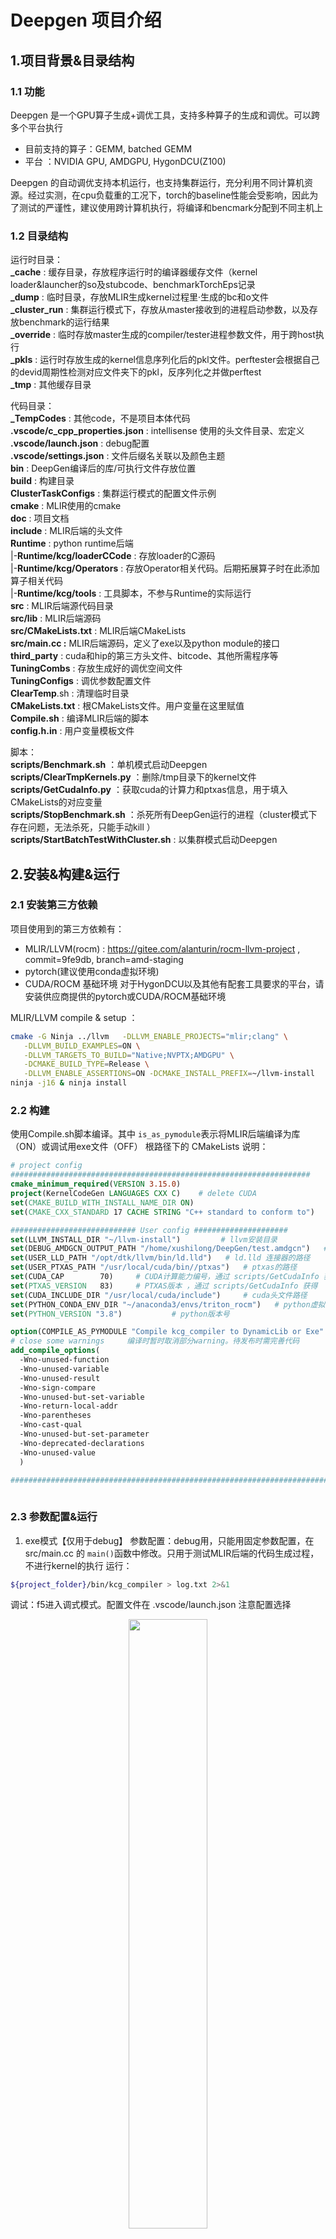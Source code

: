 # Deepgen 项目介绍

## 1.项目背景&目录结构

### 1.1 功能

Deepgen 是一个GPU算子生成+调优工具，支持多种算子的生成和调优。可以跨多个平台执行

- 目前支持的算子：GEMM, batched GEMM
- 平台 ：NVIDIA GPU, AMDGPU, HygonDCU(Z100)

Deepgen 的自动调优支持本机运行，也支持集群运行，充分利用不同计算机资源。经过实测，在cpu负载重的工况下，torch的baseline性能会受影响，因此为了测试的严谨性，建议使用跨计算机执行，将编译和bencmark分配到不同主机上

### 1.2 目录结构

运行时目录：   
**_cache** : 缓存目录，存放程序运行时的编译器缓存文件（kernel loader&launcher的so及stubcode、benchmarkTorchEps记录   
**_dump** : 临时目录，存放MLIR生成kernel过程里·生成的bc和o文件   
**_cluster_run** : 集群运行模式下，存放从master接收到的进程启动参数，以及存放benchmark的运行结果   
**_override** : 临时存放master生成的compiler/tester进程参数文件，用于跨host执行   
**_pkls** : 运行时存放生成的kernel信息序列化后的pkl文件。perftester会根据自己的devid周期性检测对应文件夹下的pkl，反序列化之并做perftest   
**_tmp** : 其他缓存目录   

代码目录：   
**_TempCodes** : 其他code，不是项目本体代码    
**.vscode/c_cpp_properties.json** : intellisense 使用的头文件目录、宏定义    
**.vscode/launch.json** : debug配置    
**.vscode/settings.json** : 文件后缀名关联以及颜色主题    
**bin** : DeepGen编译后的库/可执行文件存放位置    
**build** : 构建目录    
**ClusterTaskConfigs** : 集群运行模式的配置文件示例    
**cmake** : MLIR使用的cmake    
**doc** : 项目文档    
**include** : MLIR后端的头文件    
**Runtime** : python runtime后端    
    |-**Runtime/kcg/loaderCCode** : 存放loader的C源码    
    |-**Runtime/kcg/Operators** : 存放Operator相关代码。后期拓展算子时在此添加算子相关代码    
    |-**Runtime/kcg/tools** : 工具脚本，不参与Runtime的实际运行    
**src** : MLIR后端源代码目录    
**src/lib** : MLIR后端源码    
**src/CMakeLists.txt** : MLIR后端CMakeLists    
**src/main.cc :** MLIR后端源码，定义了exe以及python module的接口    
**third_party** : cuda和hip的第三方头文件、bitcode、其他所需程序等    
**TuningCombs** : 存放生成好的调优空间文件    
**TuningConfigs** : 调优参数配置文件    
**ClearTemp**.sh : 清理临时目录    
**CMakeLists.txt** : 根CMakeLists文件。用户变量在这里赋值    
**Compile.sh** : 编译MLIR后端的脚本    
**config.h.in** : 用户变量模板文件    

脚本：    
**scripts/Benchmark.sh** ：单机模式启动Deepgen    
**scripts/ClearTmpKernels.py** ：删除/tmp目录下的kernel文件    
**scripts/GetCudaInfo.py** ：获取cuda的计算力和ptxas信息，用于填入CMakeLists的对应变量    
**scripts/StopBenchmark.sh** ：杀死所有DeepGen运行的进程（cluster模式下存在问题，无法杀死，只能手动kill ）    
**scripts/StartBatchTestWithCluster.sh** : 以集群模式启动Deepgen    

## 2.安装&构建&运行

### 2.1 安装第三方依赖

项目使用到的第三方依赖有：

- MLIR/LLVM(rocm) : https://gitee.com/alanturin/rocm-llvm-project , commit=9fe9db, branch=amd-staging
- pytorch(建议使用conda虚拟环境)
- CUDA/ROCM 基础环境
  对于HygonDCU以及其他有配套工具要求的平台，请安装供应商提供的pytorch或CUDA/ROCM基础环境

MLIR/LLVM compile & setup ：

```sh
cmake -G Ninja ../llvm   -DLLVM_ENABLE_PROJECTS="mlir;clang" \
   -DLLVM_BUILD_EXAMPLES=ON \
   -DLLVM_TARGETS_TO_BUILD="Native;NVPTX;AMDGPU" \
   -DCMAKE_BUILD_TYPE=Release \
   -DLLVM_ENABLE_ASSERTIONS=ON -DCMAKE_INSTALL_PREFIX=~/llvm-install
ninja -j16 & ninja install
```

### 2.2 构建

使用Compile.sh脚本编译。其中 `is_as_pymodule`表示将MLIR后端编译为库（ON）或调试用exe文件（OFF）
根路径下的 CMakeLists 说明：

```cmake
# project config
###################################################################
cmake_minimum_required(VERSION 3.15.0)
project(KernelCodeGen LANGUAGES CXX C)    # delete CUDA
set(CMAKE_BUILD_WITH_INSTALL_NAME_DIR ON)
set(CMAKE_CXX_STANDARD 17 CACHE STRING "C++ standard to conform to")    # 默认使用c++17

############################ User config #####################
set(LLVM_INSTALL_DIR "~/llvm-install")         # llvm安装目录
set(DEBUG_AMDGCN_OUTPUT_PATH "/home/xushilong/DeepGen/test.amdgcn")   # 调试用输出amdgcn的路径
set(USER_LLD_PATH "/opt/dtk/llvm/bin/ld.lld")   # ld.lld 连接器的路径
set(USER_PTXAS_PATH "/usr/local/cuda/bin//ptxas")   # ptxas的路径
set(CUDA_CAP        70)     # CUDA计算能力编号，通过 scripts/GetCudaInfo 获得
set(PTXAS_VERSION   83)     # PTXAS版本 ，通过 scripts/GetCudaInfo 获得
set(CUDA_INCLUDE_DIR "/usr/local/cuda/include")     # cuda头文件路径
set(PYTHON_CONDA_ENV_DIR "~/anaconda3/envs/triton_rocm")   # python虚拟环境路径
set(PYTHON_VERSION "3.8")           # python版本号

option(COMPILE_AS_PYMODULE "Compile kcg_compiler to DynamicLib or Exe" ON)  # 是否将DeegGen编译为so/exe（exe为debug用，发布版本中取消）
# close some warnings     编译时暂时取消部分warning。待发布时需完善代码
add_compile_options(
  -Wno-unused-function
  -Wno-unused-variable
  -Wno-unused-result
  -Wno-sign-compare
  -Wno-unused-but-set-variable
  -Wno-return-local-addr
  -Wno-parentheses
  -Wno-cast-qual
  -Wno-unused-but-set-parameter
  -Wno-deprecated-declarations
  -Wno-unused-value
  )

##########################################################################
  
```

### 2.3 参数配置&运行

1. exe模式【仅用于debug】
   参数配置：debug用，只能用固定参数配置，在 src/main.cc 的 `main()`函数中修改。只用于测试MLIR后端的代码生成过程，不进行kernel的执行
   运行：

```sh
${project_folder}/bin/kcg_compiler > log.txt 2>&1
```

调试：f5进入调式模式。配置文件在 .vscode/launch.json 注意配置选择

<p align = 'center'>
<img src="./doc/image.png" width=50%>
</p>

2. lib模式

启动脚本为 ${project_dir}/scripts/Benchmark.sh
其调用 Runtime/kcg/deepGenMain.py ,开启进程池处理编译和测试任务。可以将该进程设置为会话分离的（nohup），即ssh链接断开后也不会停止，用于长时间跑测试
需要查看总体运行时间，执行 ：

```shell
ps -eo pid,etime,cmd | grep testGetKernels
```

## 3. 使用说明

### 3.1 运行机制

1. DeepGen首先读取用户的调优参数文件，生成并剪枝调优空间，存储到json文件。如果检测到调优空间json已存在，则跳过这步
2. 随后DeepGen根据参数空间json开始编译和benchmark。编译的进程池大小由用户决定。benchmark过程由守护进程（ perfmonitor ）和 工作进程（perftester）构成。perftester 执行测试，并将结果存入 `perfPAth` 为前缀指定的json中。
   perfmonitor 检测到 perftester 意外退出时，会重启perftester进程. perftester会根据用户输入的 `perfPAth` 路径重新读取历史最佳纪录，继续统计并benchmark，直到正常结束
3. 注意：对于大部分GPU设备，其存在自动调节时钟频率的功能，在负载情况不同时时钟频率也不同。这可能使最终性能的测定不准确，因此需要锁定频率后再测试：对于nvidia：

   ```shell
   # 以设置7号卡的频率举例 (-i 7即可)
   sudo nvidia-smi -pm 1 -i 7  # 设置persistence mode, 防止驱动卸载后设置失效
   nvidia-smi -q -d CLOCK # 查看当前时钟状态
   nvidia-smi -q -d SUPPORTED_CLOCKS # 查看可用频率
   sudo nvidia-smi -lgc 1410,1410 -i 7  # 锁定上下限
   nvidia-smi -q -d CLOCK # 再次查看当前时钟状态
   ```

   对于amdgpu：

   ```shell
   cat /sys/class/drm/card0/device/pp_dpm_sclk  # 查看核心频率级别
   cat /sys/class/drm/card0/device/pp_dpm_mclk  # 查看显存频率级别
   echo "manual" | sudo tee /sys/class/drm/card0/device/power_dpm_force_performance_level # /sys/class/drm下gpu卡不一定叫card0，可能叫renderXXX之类的。根据需要自己改。下述同理
   # set clock level
   echo "4" | sudo tee /sys/class/drm/card0/device/pp_dpm_sclk
   echo "2" | sudo tee /sys/class/drm/card0/device/pp_dpm_mclk
   # 如果想撤销修改
   echo "auto" | sudo tee /sys/class/drm/card0/device/power_dpm_force_performance_level

   ```
4. 特殊支持：考虑到服务器之间的负载情况不同，GPU较为空闲的服务器上的CPU占用率可能很高。当本地运行DeepGen的编译+benchmark时，CPU高占用往往会限制编译速度，增加测试耗时
   为解决该问题，DeepGen支持***集群运行模式***。可选定两台或多台服务器，分别用于kernel编译和benchmark。注意，集群内的host上必须部署有能够编译所需的kernel的工具链（nvcc、cuda、rocm环境等）。集群运行模式的具体使用方法，详见 3.4

### 3.2 脚本参数说明

Benchmark.sh

```shell
#! /bin/bash
startParamfile=$1
temp=$(dirname "$0")
cd ${temp}/..
mydir=`pwd`
echo $mydir ; cd ${mydir} 
# sh Compile.sh
source ~/anaconda3/etc/profile.d/conda.sh ; conda activate py310  # 注意，此处 py310 为deepGen运行所需的conda虚拟环境名字。根据主机不同填入对应的环境名
export PYTHONPATH=${mydir}/Runtime
cd ${mydir}/Runtime/kcg
echo nvcc_path=`which nvcc`
# 启动指令1 ：使用Benchmark脚本参数启动，会话进程分离，用于长期执行
nohup python deepGenMain.py $startParamfile > ${startParamfile}_out.log 2>&1 & 



```

deepGenMain.py ：参数含义见代码注释

### 3.3 工具脚本说明

Runtime/kcg/tools/SavePerflogAsTuningSpace.py ： 将Runtime生产的 `${perfPAth}_cardX.json` (记录最佳topK的config)转化为调优空间，以便后期再单独测试（避免大批量运行时torch性能变差的问题）

### 3.4 集群运行模式

考虑到最小化总体耗时，deepgen的kernel编译和benchmark是同步进行的。用户可自定义最大编译进程数，提高kernel编译速度，但会加重cpu负担。
经过实测，发现在cpu负载重的工况下，pytorch的benchmark的准确性有所降低（torch的性能会降低），因此建议使用***cluster运行模式***将kernel编译和benchmark分配到不同主机执行

#### 3.4.1 概念说明
- *compiler, perf_tester, workgroup*   
cluster模式下，主机具有不同角色，可以为 `compiler` 或 `perf_tester`. `compiler` 即编译机，表示该主机用于编译kernel； `perf_tester` 即测试机，表示该主机使用自身gpu设备测试 `compiler` 生成的kernel。一个compiler和一个perf_tester 组成一个`workgroup`。

- *tuning_config, tuning_space 与workgroup的执行模式*   
kernel的编译和调优依赖于调优参数文件 `tuning_config`，单个`tuning_config`可以产出一个调优空间 `tuning_space`,进而生成若干同类kernel。从tuning_config 生成调优空间，再产出kernel的过程称为一个编译任务。一个`compiler`下可以有多个编译任务，这些编译任务是由该compiler串行执行的。这些编译任务都由workgroup内的 `perf_tester` 测试。测试在workgroup内也是串行的

- *master & workgroup之间的关系, 限制条件*   
cluster集群通过管理者master启动。master可以为compiler或perf_tester, 也可以不进行实际的编译或测试。master下的workgroup可以有多个，这些workgroup之间是并行的关系   
不同workgroup之间，`compiler` 必须是不同的，`perf_tester`也必须不同

- *什么是相同的compiler & perf_tester*   
如果两个compiler的 `ip_addr`,`cwd` 相同，那么这两个compiler相同
如果两个perf_tester的 `ip_addr`,`cwd`,`devids`相同，那么这两个 perf_tester 相同


#### 3.4.2 示例
- 示例1：以配置文件 ClusterTaskConfigs/task_config.json 为例子进行说明：   

```json
{
    "workgroups" : [
        {
            "compiler" : {
                "ip_addr" : "10.18.95.15",  # compiler的主机ip
                "ssh_port" : 22,    # ssh端口号
                "cwd" : "/home/xushilong/DeepGen",    # 工作目录
                "tuning_config_relative_paths" : [    # 编译任务列表（tuning_config文件）
                    "TuningConfigs/GEMM_configs_2.json",
                    "TuningConfigs/GEMM_configs_3.json"
                ],
                "tuning_space_relative_paths" : [    # tuning_config文件对应的调优空间名字
                    "TuningCombs/ts_GEMM_configs_2.json",
                    "TuningCombs/ts_GEMM_configs_3.json"
                ],
                "perflog_prefix_list" : [     # tuning_config文件对应的benchmark结果文件前缀
                    "testLog_GEMM_configs_2",
                    "testLog_GEMM_configs_3"
                ],
                "max_process_count" : 100,   # 最大编译进程数
                "tuning_space_generate_strategy" : 1,   # 调优空间生成策略
                "backendType" : "CUDA",   # 后端类型，为CUDA或HIP
                "arch" : "80"    # 架构信息，填入sm80 或 gfx906 后的数字
            },
            "perf_tester" : {
                "ip_addr" : "10.18.96.58",
                "ssh_port" : 2133,
                "cwd" : "/home/xushilong/DeepGen",
                "user_name" : "xushilong",
                "password" : "xushilong",
                "devids" : [7],   # 使用哪几张卡测试 compiler的kernel
                "benchmark_count" : 10,  # 单个kernel测试次数
                "warmup_count" : 1,  # 单个kernel运行warmup次数
                "keep_top" : 100    # benchmark结果文件保留性能前几的config
            }
        }
    ]
}
```

上述文件中，含一个workgroup   
compiler ：定义了用于编译的主机信息、任务配置
perf_tester : 定义了用于benchmark的主机信息，benchmark具体配置
上述文件定义 compiler 和 perf_tester 为两台主机，compiler 所要编译的参数文件为 TuningConfigs/GEMM_configs_2.json, TuningConfigs/GEMM_configs_3.json，即两个编译任务   
perftester使用devid=7的单张卡测试 compiler 所管理的两个任务

- 示例2： ClusterTaskConfigs/task_config_sample2.json   
定义了两个并行的 workgroup {wg0,wg1}：   
wg0使用 10.18.95.15 的 DeepGenRun 目录作为工作目录，进行任务 GEMM_configs_2.json 的编译；   
wg1使用 10.18.95.15 的 DeepGen 目录作为工作目录，进行任务 GEMM_configs_3.json 的编译；   
wg0、wg1都使用 10.18.96.58 作为 测试机， dev7测试 GEMM_configs_2的kernel， dev6测试GEMM_configs_3的kernel   
wg0 wg1并行执行，即 10.18.95.15 的 DeepGen DeepGenRun 并行编译； 10.18.96.58 的 dev6，dev7 并行测试


#### 3.4.3 启动
scripts/StartBatchTestWithCluster.sh， 指定任务文件后即可运行此脚本。benchmark结束后，结果文件会从 perftester 拷贝到 workgroup内的对应compiler主机上。master只负责启动，不负责持续监控cluster的运行   

## 4.项目协同文档

周报记录  https://www.notion.so/dbe373c194d844748f693751460dad4a

## 5.常见问题

1. 编译DeepGen时提示 Python.h 未找到<br> 
解决：请正确设置CMakeLists.txt 中的Python路径和Python版本号 <br>
2. 编译报错： `error: use of enum ‘FusionMode’ without previous declaration`<br>
解决：在对应位置加入 affine 名字空间即可<br>
3. Runtime报错：Cannot found nvcc. PLease set PATH env first! <br>
解决：请在运行benchmark前，添加 nvcc所在目录到PATH ：例如 `export PATH=$PATH:/usr/local/cuda/bin`*<br>
4. GetCudaInfo 报：No such file or directory: 'ptxas'<br>
解决：请在运行benchmark前，添加 ptxas 所在目录到PATH ：例如 `export PATH=$PATH:/usr/local/cuda/bin`<br>
5. 中止Benchmark后想继续运行，如何操作？<br>
解决：在testGetKernels.py 中设置参数 `startFrom` 为从哪里继续执行的id，其他设置保持不变即可。该id目前可以通过在中断Benchmark前，实时查看_pkl中kernel的编号得到，也可以查看log日志*<br>
6. Runtime执行后，未生成kernel（_pkl目录下没有文件生成）<br>
  解决：请检查CMakelist.txt中的以下变量是否正确：<br>
  `USER_LLD_PATH`（ROCM）<br>
  `USER_PTXAS_PATH`（CUDA）<br>
  `CUDA_CAP`<br>
  `PTXAS_VERSION`<br>

7. Hygon多dtk环境下，master使用 scripts/StartBatchTestWithCluster.sh 无法启动tester端进程的问题（报lib错误）<br>
原因： 多dtk环境下，系统默认dtk可能和conda环境内安装的工具链的dtk版本不同，导致lib错误<br>
解决方法1：在master完成配置文件推送后，手动杀死tester和compiler端进程 ，之后在tester和compiler端分别手动启动：
```sh
# Tester端：
./scripts/Benchmark.sh /home/xushilong/DeepGen/_cluster_run/param_test_0.json
# Compiler端:
./scripts/Benchmark.sh /home/xushilong/DeepGen/_cluster_run/param_compile_0.json
```
解决方法2：尝试修复dtk的默认版本指向<br>

8. scripts/StopBenchmark.sh 无法杀死进程<br>
解决方法：加入clusterRunMode后，StopBenchmark.sh暂无法对由ssh启动的进程进行有效中止。只能强制杀死用户所有进程：
```sh
pkill -u $USER
```
